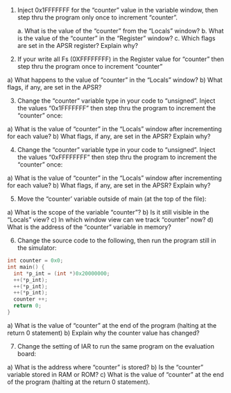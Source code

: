 1. Inject 0x1FFFFFFF for the “counter” value in the variable window, then step thru the program only once to increment “counter”.

    a. What is the value of the “counter” from the “Locals” window?
    b. What is the value of the “counter” in the “Register” window?
    c. Which flags are set in the APSR register? Explain why?

2. If your write all Fs (0XFFFFFFFF) in the Register value for “counter” then step thru the program once to increment “counter”

a) What happens to the value of “counter” in the “Locals” window?
b) What flags, if any, are set in the APSR?

3. Change the “counter” variable type in your code to “unsigned”. Inject the values “0x1FFFFFFF” then step thru the program to increment the “counter” once:

a) What is the value of “counter” in the “Locals” window after incrementing for each value?
b) What flags, if any, are set in the APSR? Explain why?

4. Change the “counter” variable type in your code to “unsigned”. Inject the values “0xFFFFFFFF” then step thru the program to increment the “counter” once:

a) What is the value of “counter” in the “Locals” window after incrementing for each value?
b) What flags, if any, are set in the APSR? Explain why?

5. Move the “counter’ variable outside of main (at the top of the file):

a) What is the scope of the variable “counter”?
b) Is it still visible in the “Locals” view?
c) In which window view can we track “counter” now?
d) What is the address of the “counter” variable in memory?

6. Change the source code to the following, then run the program still in the simulator:
```c
int counter = 0x0;
int main() {
  int *p_int = (int *)0x20000000;
  ++(*p_int);
  ++(*p_int);
  ++(*p_int);
  counter ++;
  return 0;
}
```

a) What is the value of “counter” at the end of the program (halting at the return 0 statement)
b) Explain why the counter value has changed?

7. Change the setting of IAR to run the same program on the evaluation board:

a) What is the address where “counter” is stored?
b) Is the “counter” variable stored in RAM or ROM?
c) What is the value of “counter” at the end of the program (halting at the return 0
statement).
